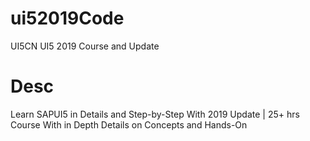 # ui52019Code
UI5CN UI5 2019 Course and Update

# Desc
Learn SAPUI5 in Details and Step-by-Step With 2019 Update | 25+ hrs Course With in Depth Details on Concepts and Hands-On 



